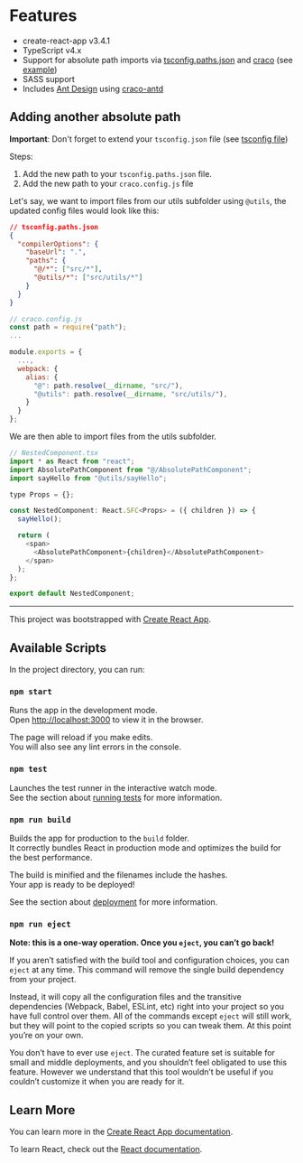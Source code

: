 # Features

- create-react-app v3.4.1
- TypeScript v4.x
- Support for absolute path imports via [tsconfig.paths.json](./tsconfig.paths.json) and [craco](https://github.com/sharegate/craco) (see [example](./src/components/NestedComponent/NestedComponent.tsx))
- SASS support
- Includes [Ant Design](https://ant.design/) using [craco-antd](https://github.com/FormAPI/craco-antd)

## Adding another absolute path

**Important**: Don't forget to extend your `tsconfig.json` file (see [tsconfig file](./tsconfig.json#L2))

Steps:

1. Add the new path to your `tsconfig.paths.json` file.
2. Add the new path to your `craco.config.js` file

Let's say, we want to import files from our utils subfolder using `@utils`, the updated config files would look like this:

```json
// tsconfig.paths.json
{
  "compilerOptions": {
    "baseUrl": ".",
    "paths": {
      "@/*": ["src/*"],
      "@utils/*": ["src/utils/*"]
    }
  }
}
```

```javascript
// craco.config.js
const path = require("path");
...

module.exports = {
  ...,
  webpack: {
    alias: {
      "@": path.resolve(__dirname, "src/"),
      "@utils": path.resolve(__dirname, "src/utils/"),
    }
  }
};
```

We are then able to import files from the utils subfolder.

```javascript
// NestedComponent.tsx
import * as React from "react";
import AbsolutePathComponent from "@/AbsolutePathComponent";
import sayHello from "@utils/sayHello";

type Props = {};

const NestedComponent: React.SFC<Props> = ({ children }) => {
  sayHello();

  return (
    <span>
      <AbsolutePathComponent>{children}</AbsolutePathComponent>
    </span>
  );
};

export default NestedComponent;
```

---

This project was bootstrapped with [Create React App](https://github.com/facebook/create-react-app).

## Available Scripts

In the project directory, you can run:

### `npm start`

Runs the app in the development mode.<br>
Open [http://localhost:3000](http://localhost:3000) to view it in the browser.

The page will reload if you make edits.<br>
You will also see any lint errors in the console.

### `npm test`

Launches the test runner in the interactive watch mode.<br>
See the section about [running tests](https://facebook.github.io/create-react-app/docs/running-tests) for more information.

### `npm run build`

Builds the app for production to the `build` folder.<br>
It correctly bundles React in production mode and optimizes the build for the best performance.

The build is minified and the filenames include the hashes.<br>
Your app is ready to be deployed!

See the section about [deployment](https://facebook.github.io/create-react-app/docs/deployment) for more information.

### `npm run eject`

**Note: this is a one-way operation. Once you `eject`, you can’t go back!**

If you aren’t satisfied with the build tool and configuration choices, you can `eject` at any time. This command will remove the single build dependency from your project.

Instead, it will copy all the configuration files and the transitive dependencies (Webpack, Babel, ESLint, etc) right into your project so you have full control over them. All of the commands except `eject` will still work, but they will point to the copied scripts so you can tweak them. At this point you’re on your own.

You don’t have to ever use `eject`. The curated feature set is suitable for small and middle deployments, and you shouldn’t feel obligated to use this feature. However we understand that this tool wouldn’t be useful if you couldn’t customize it when you are ready for it.

## Learn More

You can learn more in the [Create React App documentation](https://facebook.github.io/create-react-app/docs/getting-started).

To learn React, check out the [React documentation](https://reactjs.org/).
